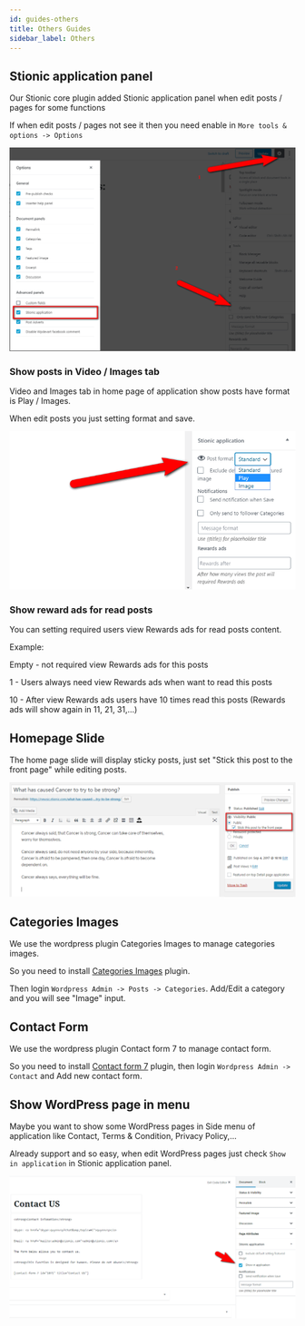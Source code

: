 ```yaml
---
id: guides-others
title: Others Guides
sidebar_label: Others
---
```


## Stionic application panel

Our Stionic core plugin added Stionic application panel when edit posts / pages for some functions

If when edit posts / pages not see it then you need enable in `More tools & options -> Options`

![](/docs/assets/guides-others-stionic-application-panel.png)

### Show posts in Video / Images tab

Video and Images tab in home page of application show posts have format is Play / Images.

When edit posts you just setting format and save.

![](/docs/assets/guides-others-posts-format.png)

### Show reward ads for read posts

You can setting required users view Rewards ads for read posts content.

Example:

Empty - not required view Rewards ads for this posts

1 - Users always need view Rewards ads when want to read this posts

10 - After view Rewards ads users have 10 times read this posts (Rewards ads will show again in 11, 21, 31,...)

## Homepage Slide

The home page slide will display sticky posts, just set "Stick this post to the front page" while editing posts.

![](/docs/assets/guides-others-homepage-slide.png)

## Categories Images

We use the wordpress plugin Categories Images to manage categories images.

So you need to install [Categories Images](https://wordpress.org/plugins/categories-images/) plugin.

Then login `Wordpress Admin -> Posts -> Categories`. Add/Edit a category and you will see "Image" input.

## Contact Form

We use the wordpress plugin Contact form 7 to manage contact form.

So you need to install [Contact form 7](https://wordpress.org/plugins/contact-form-7/) plugin, then login `Wordpress Admin -> Contact` and Add new contact form.

## Show WordPress page in menu

Maybe you want to show some WordPress pages in Side menu of application like Contact, Terms & Condition, Privacy Policy,...

Already support and so easy, when edit WordPress pages just check `Show in application` in Stionic application panel.

![](/docs/assets/guides-others-show-page-in-menu.png)